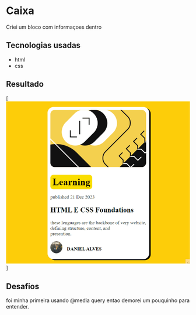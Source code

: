 # Caixa
 Criei um bloco com informaçoes dentro

 ## Tecnologias usadas
 - html
- css

## Resultado
[<img src="imagem/bloco.gif">]

## Desafios
foi minha primeira usando @media query 
entao demorei um pouquinho para entender.
